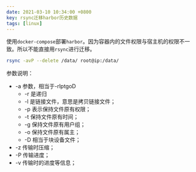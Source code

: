 ```yaml
---
date: 2021-03-10 10:34:00 +0800
key: rsync迁移harbor历史数据
tags: [linux]
---
```




使用`docker-compose`部署`harbor`。因为容器内的文件权限与宿主机的权限不一致。所以不能直接用`rsync`进行迁移。


```bash
rsync -avP --delete /data/ root@ip:/data/
```

参数说明：
* -a 参数，相当于-rlptgoD
  * -r 是递归 
  * -l 是链接文件，意思是拷贝链接文件；
  * -p 表示保持文件原有权限；
  * -t 保持文件原有时间；
  * -g 保持文件原有用户组；
  * -o 保持文件原有属主；
  * -D 相当于块设备文件；
* -z 传输时压缩；
* -P 传输进度；
* -v 传输时的进度等信息；

